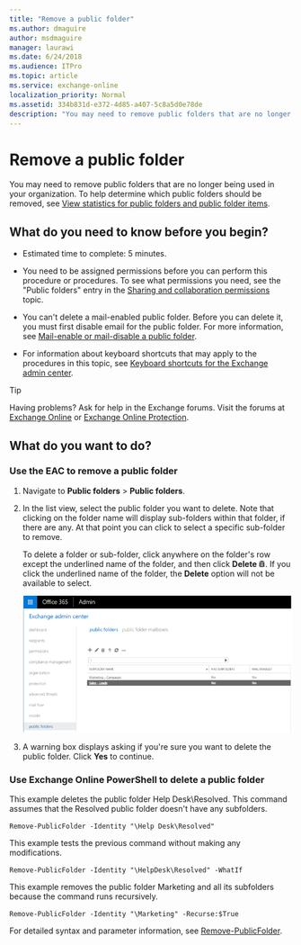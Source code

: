 ```yaml
---
title: "Remove a public folder"
ms.author: dmaguire
author: msdmaguire
manager: laurawi
ms.date: 6/24/2018
ms.audience: ITPro
ms.topic: article
ms.service: exchange-online
localization_priority: Normal
ms.assetid: 334b831d-e372-4d85-a407-5c8a5d0e78de
description: "You may need to remove public folders that are no longer being used in your organization. To help determine which public folders should be removed, see View statistics for public folders and public folder items."
---
```


# Remove a public folder

You may need to remove public folders that are no longer being used in your organization. To help determine which public folders should be removed, see [View statistics for public folders and public folder items](view-public-folder-statistics.md).
  
## What do you need to know before you begin?

- Estimated time to complete: 5 minutes.
    
- You need to be assigned permissions before you can perform this procedure or procedures. To see what permissions you need, see the "Public folders" entry in the [Sharing and collaboration permissions](https://technet.microsoft.com/library/b7fa4b7c-1266-45bd-a14b-f66be0459cc5.aspx) topic. 
    
- You can't delete a mail-enabled public folder. Before you can delete it, you must first disable email for the public folder. For more information, see [Mail-enable or mail-disable a public folder](enable-or-disable-mail-for-public-folder.md).
    
- For information about keyboard shortcuts that may apply to the procedures in this topic, see [Keyboard shortcuts for the Exchange admin center](../../accessibility/keyboard-shortcuts-in-admin-center.md).
    
> [!TIP]
> Having problems? Ask for help in the Exchange forums. Visit the forums at [Exchange Online](https://go.microsoft.com/fwlink/p/?linkId=267542) or [Exchange Online Protection](https://go.microsoft.com/fwlink/p/?linkId=285351). 
  
## What do you want to do?

### Use the EAC to remove a public folder

1. Navigate to **Public folders** \> **Public folders**.
    
2. In the list view, select the public folder you want to delete. Note that clicking on the folder name will display sub-folders within that folder, if there are any. At that point you can click to select a specific sub-folder to remove.
    
     To delete a folder or sub-folder, click anywhere on the folder's row except the underlined name of the folder, and then click **Delete** ![Delete icon](../../media/ITPro_EAC_DeleteIcon.gif). If you click the underlined name of the folder, the **Delete** option will not be available to select. 
    
    ![Selecting a public folder to remove](../../media/8666290d-3f19-4c70-afe3-45569762718b.png)
  
3. A warning box displays asking if you're sure you want to delete the public folder. Click **Yes** to continue. 
    
### Use Exchange Online PowerShell to delete a public folder

This example deletes the public folder Help Desk\Resolved. This command assumes that the Resolved public folder doesn't have any subfolders. 
  
```
Remove-PublicFolder -Identity "\Help Desk\Resolved"
```

This example tests the previous command without making any modifications.
  
```
Remove-PublicFolder -Identity "\HelpDesk\Resolved" -WhatIf
```

This example removes the public folder Marketing and all its subfolders because the command runs recursively.
  
```
Remove-PublicFolder -Identity "\Marketing" -Recurse:$True
```

For detailed syntax and parameter information, see [Remove-PublicFolder](https://technet.microsoft.com/library/dda460e0-2601-49ae-a43f-c75c69719196.aspx).
  

